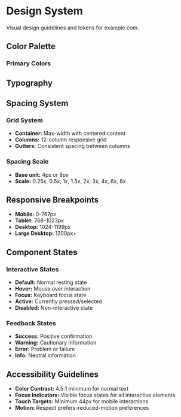 # Design System

Visual design guidelines and tokens for example.com.

## Color Palette

### Primary Colors

## Typography


## Spacing System

### Grid System
- **Container:** Max-width with centered content
- **Columns:** 12-column responsive grid
- **Gutters:** Consistent spacing between columns

### Spacing Scale
- **Base unit:** 4px or 8px
- **Scale:** 0.25x, 0.5x, 1x, 1.5x, 2x, 3x, 4x, 6x, 8x

## Responsive Breakpoints

- **Mobile:** 0-767px
- **Tablet:** 768-1023px
- **Desktop:** 1024-1199px
- **Large Desktop:** 1200px+

## Component States

### Interactive States
- **Default:** Normal resting state
- **Hover:** Mouse over interaction
- **Focus:** Keyboard focus state
- **Active:** Currently pressed/selected
- **Disabled:** Non-interactive state

### Feedback States
- **Success:** Positive confirmation
- **Warning:** Cautionary information
- **Error:** Problem or failure
- **Info:** Neutral information

## Accessibility Guidelines

- **Color Contrast:** 4.5:1 minimum for normal text
- **Focus Indicators:** Visible focus states for all interactive elements
- **Touch Targets:** Minimum 44px for mobile interactions
- **Motion:** Respect prefers-reduced-motion preferences

